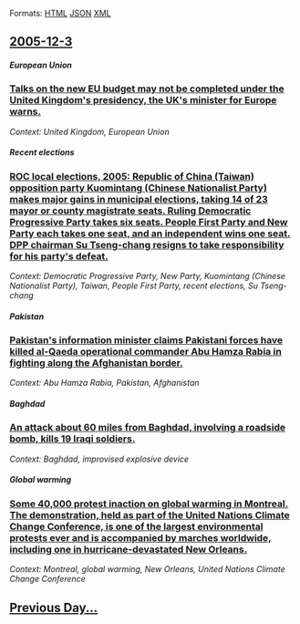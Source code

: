 
Formats: [HTML](2005/12/3/index.html)  [JSON](2005/12/3/index.json)  [XML](2005/12/3/index.xml)  

## [2005-12-3](/news/2005/12/3/index.md)

##### European Union
### [ Talks on the new EU budget may not be completed under the United Kingdom's presidency, the UK's minister for Europe warns. ](/news/2005/12/3/talks-on-the-new-eu-budget-may-not-be-completed-under-the-united-kingdom-s-presidency-the-uk-s-minister-for-europe-warns.md)
_Context: United Kingdom, European Union_

##### Recent elections
### [ ROC local elections, 2005: Republic of China (Taiwan) opposition party Kuomintang (Chinese Nationalist Party) makes major gains in municipal elections, taking 14 of 23 mayor or county magistrate seats. Ruling Democratic Progressive Party takes six seats. People First Party and New Party each takes one seat, and an independent wins one seat. DPP chairman Su Tseng-chang resigns to take responsibility for his party's defeat. ](/news/2005/12/3/roc-local-elections-2005-republic-of-china-taiwan-opposition-party-kuomintang-chinese-nationalist-party-makes-major-gains-in-municipa.md)
_Context: Democratic Progressive Party, New Party, Kuomintang (Chinese Nationalist Party), Taiwan, People First Party, recent elections, Su Tseng-chang_

##### Pakistan
### [ Pakistan's information minister claims Pakistani forces have killed al-Qaeda operational commander Abu Hamza Rabia in fighting along the Afghanistan border. ](/news/2005/12/3/pakistan-s-information-minister-claims-pakistani-forces-have-killed-al-qaeda-operational-commander-abu-hamza-rabia-in-fighting-along-the-af.md)
_Context: Abu Hamza Rabia, Pakistan, Afghanistan_

##### Baghdad
### [ An attack about 60 miles from Baghdad, involving a roadside bomb, kills 19 Iraqi soldiers. ](/news/2005/12/3/an-attack-about-60-miles-from-baghdad-involving-a-roadside-bomb-kills-19-iraqi-soldiers.md)
_Context: Baghdad, improvised explosive device_

##### Global warming
### [ Some 40,000 protest inaction on global warming in Montreal. The demonstration, held as part of the United Nations Climate Change Conference, is one of the largest environmental protests ever and is accompanied by marches worldwide, including one in hurricane-devastated New Orleans. ](/news/2005/12/3/some-40-000-protest-inaction-on-global-warming-in-montreal-the-demonstration-held-as-part-of-the-united-nations-climate-change-conference.md)
_Context: Montreal, global warming, New Orleans, United Nations Climate Change Conference_

## [Previous Day...](/news/2005/12/2/index.md)

